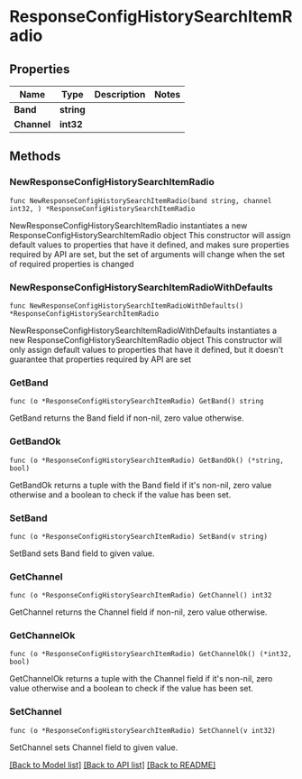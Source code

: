 # ResponseConfigHistorySearchItemRadio

## Properties

Name | Type | Description | Notes
------------ | ------------- | ------------- | -------------
**Band** | **string** |  | 
**Channel** | **int32** |  | 

## Methods

### NewResponseConfigHistorySearchItemRadio

`func NewResponseConfigHistorySearchItemRadio(band string, channel int32, ) *ResponseConfigHistorySearchItemRadio`

NewResponseConfigHistorySearchItemRadio instantiates a new ResponseConfigHistorySearchItemRadio object
This constructor will assign default values to properties that have it defined,
and makes sure properties required by API are set, but the set of arguments
will change when the set of required properties is changed

### NewResponseConfigHistorySearchItemRadioWithDefaults

`func NewResponseConfigHistorySearchItemRadioWithDefaults() *ResponseConfigHistorySearchItemRadio`

NewResponseConfigHistorySearchItemRadioWithDefaults instantiates a new ResponseConfigHistorySearchItemRadio object
This constructor will only assign default values to properties that have it defined,
but it doesn't guarantee that properties required by API are set

### GetBand

`func (o *ResponseConfigHistorySearchItemRadio) GetBand() string`

GetBand returns the Band field if non-nil, zero value otherwise.

### GetBandOk

`func (o *ResponseConfigHistorySearchItemRadio) GetBandOk() (*string, bool)`

GetBandOk returns a tuple with the Band field if it's non-nil, zero value otherwise
and a boolean to check if the value has been set.

### SetBand

`func (o *ResponseConfigHistorySearchItemRadio) SetBand(v string)`

SetBand sets Band field to given value.


### GetChannel

`func (o *ResponseConfigHistorySearchItemRadio) GetChannel() int32`

GetChannel returns the Channel field if non-nil, zero value otherwise.

### GetChannelOk

`func (o *ResponseConfigHistorySearchItemRadio) GetChannelOk() (*int32, bool)`

GetChannelOk returns a tuple with the Channel field if it's non-nil, zero value otherwise
and a boolean to check if the value has been set.

### SetChannel

`func (o *ResponseConfigHistorySearchItemRadio) SetChannel(v int32)`

SetChannel sets Channel field to given value.



[[Back to Model list]](../README.md#documentation-for-models) [[Back to API list]](../README.md#documentation-for-api-endpoints) [[Back to README]](../README.md)


